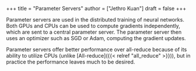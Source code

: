 +++
title = "Parameter Servers"
author = ["Jethro Kuan"]
draft = false
+++

Parameter servers are used in the distributed training of neural networks. Both
GPUs and CPUs can be used to compute gradients independently, which are sent to
a central parameter server. The parameter server then uses an optimizer such as
SGD or Adam, computing the gradient updates.

Parameter servers offer better performance over all-reduce because of its
ability to utilize CPUs (unlike [All-reduce]({{< relref "all_reduce" >}})), but in practice the performance
leaves much to be desired.
